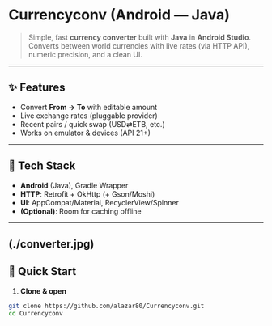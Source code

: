# Currencyconv (Android — Java)

> Simple, fast **currency converter** built with **Java** in **Android Studio**. Converts between world currencies with live rates (via HTTP API), numeric precision, and a clean UI.

---

## ✨ Features

- Convert **From → To** with editable amount
- Live exchange rates (pluggable provider)
- Recent pairs / quick swap (USD⇄ETB, etc.)
- Works on emulator & devices (API 21+)

---

## 🧱 Tech Stack

- **Android** (Java), Gradle Wrapper
- **HTTP**: Retrofit + OkHttp (+ Gson/Moshi)
- **UI**: AppCompat/Material, RecyclerView/Spinner
- **(Optional)**: Room for caching offline

---
(./converter.jpg)
---
## 🚀 Quick Start

1) **Clone & open**
```bash
git clone https://github.com/alazar80/Currencyconv.git
cd Currencyconv
